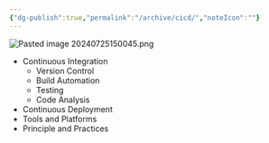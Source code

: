 ```yaml
---
{"dg-publish":true,"permalink":"/archive/cicd/","noteIcon":""}
---
```


![Pasted image 20240725150045.png](/img/user/Resource/Pasted%20image%2020240725150045.png)

* Continuous Integration
	* Version Control
	* Build Automation
	* Testing
	* Code Analysis
* Continuous Deployment
* Tools and Platforms
* Principle and Practices